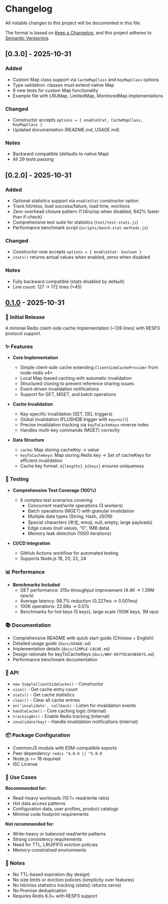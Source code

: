 # Changelog

All notable changes to this project will be documented in this file.

The format is based on [Keep a Changelog](https://keepachangelog.com/en/1.0.0/),
and this project adheres to [Semantic Versioning](https://semver.org/spec/v2.0.0.html).

## [0.3.0] - 2025-10-31

### Added
- Custom Map class support via `CacheMapClass` and `KeyMapClass` options
- Type validation: classes must extend native Map
- 8 new tests for custom Map functionality
- Example file with LRUMap, LimitedMap, MonitoredMap implementations

### Changed
- Constructor accepts `options = { enableStat, CacheMapClass, KeyMapClass }`
- Updated documentation (README.md, USAGE.md)

### Notes
- Backward compatible (defaults to native Map)
- All 29 tests passing

## [0.2.0] - 2025-10-31

### Added
- Optional statistics support via `enableStat` constructor option
- Track hit/miss, load success/failure, load time, evictions
- Zero-overhead closure pattern (1.14ns/op when disabled, 642% faster than if-check)
- Comprehensive test suite for statistics (`test/test-stats.js`)
- Performance benchmark script (`scripts/bench-stat-methods.js`)

### Changed
- Constructor now accepts `options = { enableStat: boolean }`
- `stats()` returns actual values when enabled, zeros when disabled

### Notes
- Fully backward compatible (stats disabled by default)
- Line count: 127 → 172 lines (+45)

## [0.1.0] - 2025-10-31

### 🎉 Initial Release

A minimal Redis client-side cache implementation (~126 lines) with RESP3 protocol support.

### ✨ Features

- **Core Implementation**
  - Simple client-side cache extending `ClientSideCacheProvider` from node-redis v4+
  - Local Map-based caching with automatic invalidation
  - Structured cloning to prevent reference sharing issues
  - Event-driven invalidation notifications
  - Support for GET, MGET, and batch operations

- **Cache Invalidation**
  - Key-specific invalidation (SET, DEL triggers)
  - Global invalidation (FLUSHDB trigger with `key=null`)
  - Precise invalidation tracking via `keyToCacheKeys` reverse index
  - Handles multi-key commands (MGET) correctly

- **Data Structure**
  - `cache`: Map storing cacheKey → value
  - `keyToCacheKeys`: Map storing Redis key → Set of cacheKeys for efficient invalidation
  - Cache key format: `${lengths}_${keys}` ensures uniqueness

### 🧪 Testing

- **Comprehensive Test Coverage (100%)**
  - 6 complex test scenarios covering:
    - Concurrent read/write operations (3 workers)
    - Batch operations (MGET) with granular invalidation
    - Multiple data types (String, Hash, JSON)
    - Special characters (中文, emoji, null, empty, large payloads)
    - Edge cases (null values, "0", 1MB data)
    - Memory leak detection (1000 iterations)

- **CI/CD Integration**
  - GitHub Actions workflow for automated testing
  - Supports Node.js 18, 20, 22, 24

### 📊 Performance

- **Benchmarks Included**
  - GET performance: 315x throughput improvement (4.4K → 1.39M ops/s)
  - Average latency: 99.7% reduction (0.227ms → 0.001ms)
  - 100K operations: 22.68s → 0.07s
  - Benchmarks for hot keys (5 keys), large scale (100K keys, 1M ops)

### 📚 Documentation

- Comprehensive README with quick start guide (Chinese + English)
- Detailed usage guide (`docs/USAGE.md`)
- Implementation details (`docs/SIMPLE-CACHE.md`)
- Design rationale for keyToCacheKeys (`docs/WHY-KEYTOCACHEKEYS.md`)
- Performance benchmark documentation

### 🔧 API

- `new SimpleClientSideCache()` - Constructor
- `size()` - Get cache entry count
- `stats()` - Get cache statistics
- `clear()` - Clear all cache entries
- `on('invalidate', callback)` - Listen for invalidation events
- `handleCache()` - Core caching logic (internal)
- `trackingOn()` - Enable Redis tracking (internal)
- `invalidate(key)` - Handle invalidation notifications (internal)

### 📦 Package Configuration

- CommonJS module with ESM-compatible exports
- Peer dependency: `redis ^4.0.0 || ^5.0.0`
- Node.js >= 18 required
- ISC License

### 🎯 Use Cases

**Recommended for:**
- Read-heavy workloads (10:1+ read/write ratio)
- Hot data access patterns
- Configuration data, user profiles, product catalogs
- Minimal code footprint requirements

**Not recommended for:**
- Write-heavy or balanced read/write patterns
- Strong consistency requirements
- Need for TTL, LRU/FIFO eviction policies
- Memory-constrained environments

### 📝 Notes

- No TTL-based expiration (by design)
- No size limits or eviction policies (simplicity over features)
- No hit/miss statistics tracking (stats() returns zeros)
- No Promise deduplication
- Requires Redis 6.0+ with RESP3 support

[0.1.0]: https://github.com/yidinghan/redis-client-side-simple-cache/releases/tag/v0.1.0
